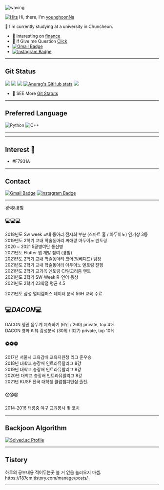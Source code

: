 ![waving](https://capsule-render.vercel.app/api?type=waving&height=250&text=🐤🐥🐣&fontAlign=80&fontAlignY=30&desc=%20%20%20%20%20Hi,%20there👋👋%20Welcome%20My%20Space&color=gradient)

<!-- ## Hi, there👋👋 Welcome My Space-->

[![Hits](https://hits.seeyoufarm.com/api/count/incr/badge.svg?url=https%3A%2F%2Fgithub.com%2FyounghoonNa&count_bg=%231EE3E9&title_bg=%23000000&icon=github.svg&icon_color=%23FFFFFF&title=Hi%2C+There%21&edge_flat=false)](https://hits.seeyoufarm.com) Hi, there, I'm [younghoonNa](https://github.com/younghoonNa?tab=repositories)
<!-- a Repulic of korea  -->
:school: I'm currently studying at a university in Chuncheon.


- 🌱 Interesting on [finance](https://github.com/younghoonNa/Bitcoin-Prediction-with-LSTM-Svm-Prophet-..ect-) 
- 💬 If Give me Question [Click](https://github.com/younghoonNa/younghoonNa/issues) 
- [![Gmail Badge](https://img.shields.io/badge/Gmail-d14836?style=flat-square&logo=Gmail&logoColor=white&link=mailto:nayounghoon0223@gmail.com)](mailto:nayounghoon0223@gmail.com)
- [![Instagram Badge](https://img.shields.io/badge/-Instagram-dd2a7b?style=flat-square&logo=instagram&logoColor=white&link=https://www.instagram.com/187._.yh/)](https://www.instagram.com/187._.yh/) 


---

## Git Status

![](https://github-profile-summary-cards.vercel.app/api/cards/profile-details?username=younghoonNa&theme=vue)
![](https://github-profile-summary-cards.vercel.app/api/cards/repos-per-language?username=younghoonNa&theme=vue)
![](https://github-profile-summary-cards.vercel.app/api/cards/most-commit-language?username=younghoonNa&theme=vue)
[![Anurag's GitHub stats](https://github-readme-stats.vercel.app/api?username=younghoonNa&show_icons=true&theme=vue)](https://github.com/younghoonNa/github-readme-stats)
![](https://github-profile-summary-cards.vercel.app/api/cards/productive-time?username=younghoonNa&theme=vue)

- 🌱 SEE More [Git Statuts](https://github.com/younghoonNa/younghoonNa/blob/main/GithubStats.md) 



---

## Preferred Language
![Python](https://img.shields.io/badge/python-3670A0?style=for-the-badge&logo=python&logoColor=ffdd54)
![C++](https://img.shields.io/badge/C++-00599C?style=for-the-badge&logo=C%2B%2B&logoColor=white)


---
<!-- 
![](https://raw.githubusercontent.com/younghoonNa/younghoonNa/master/profile-summary-card-output/solarized/0-profile-details.svg)
![](https://raw.githubusercontent.com/younghoonNa/younghoonNa/master/profile-summary-card-output/solarized/1-repos-per-language.svg)
![](https://raw.githubusercontent.com/younghoonNa/younghoonNa/master/profile-summary-card-output/solarized/2-most-commit-language.svg)
![](https://raw.githubusercontent.com/younghoonNa/younghoonNa/master/profile-summary-card-output/solarized/3-stats.svg)
![](https://raw.githubusercontent.com/younghoonNa/younghoonNa/master/profile-summary-card-output/solarized/4-productive-time.svg)
 -->
 
---

## Interest 👀
- #F7931A

---

## Contact

[![Gmail Badge](https://img.shields.io/badge/Gmail-d14836?style=flat-square&logo=Gmail&logoColor=white&link=mailto:nayounghoon0223@gmail.com)](mailto:nayounghoon0223@gmail.com) [![Instagram Badge](https://img.shields.io/badge/-Instagram-dd2a7b?style=flat-square&logo=instagram&logoColor=white&link=https://www.instagram.com/187._.yh/)](https://www.instagram.com/187._.yh/) 





---

경력&경험


### 💻💻💻 
2018년도 Sw week 교내 동아리 전시회 부분 (스마트 홈 / 아두이노) 인기상 3등 <br>
2019년도 2학기 교내 학술동아리 씨애랑 아두이노 멘토링 <br>
2020 ~ 2021 5공병여단 통신병<br>
2021년도 Flutter 앱 개발 참여 (경험) <br>
2021년도 2학기 교내 학술동아리 코어(임베디드) 팀장 <br>
2021년도 2학기 교내 학술동아리 아두이노 멘토링 진헹 <br>
2021년도 2학기 교과목 멘토링 C/알고리즘 멘토 <br>
2021년도 2학기 SW-Week R-언어 동상 <br>
2021년도 2학기 23학점 평균 4.5 <br>
<!-- 2021년도 2학기 빅데이터 개론 과목 1등 <br>  -->
2021년도 삼성 멀티캠퍼스 데이터 분석 56H 교육 수료 <br>

## 💻_DACON_💻

DACON 펭귄 몸무계 예측하기 (6위 / 260) private, top 4% <br>
DACON 영화 리뷰 감성분석 (30위 / 327) private, top 10% <br>

### ⚽⚽⚽
2017년 서울시 교육감배 교육지원청 리그 준우승 <br>
2018년 대학교 총장배 인트라뮤랄리그 8강 <br>
2019년 대학교 총장배 인트라뮤랄리그 8강 <br>
2020년 대학교 총장배 인트라뮤랄리그 8강 <br>
2021년 KUSF 전국 대학생 클럽챔피언십 출전. <br>
 
### ⚾⚾⚾ 
2014-2016 태릉중 야구 교육봉사 및 코치 <br>

---

## Backjoon Algorithm
[![Solved.ac Profile](http://mazassumnida.wtf/api/v2/generate_badge?boj=yh07282828)](https://solved.ac/yh07282828/)

<!---
younghoonNa/younghoonNa is a ✨ special ✨ repository because its `README.md` (this file) appears on your GitHub profile.
You can click the Preview link to take a look at your changes.
--->

---

## Tistory

하루의 공부내용 적어두는곳 볼 거 없음 놀러오지 마셈. <br>
https://187cm.tistory.com/manage/posts/

---

